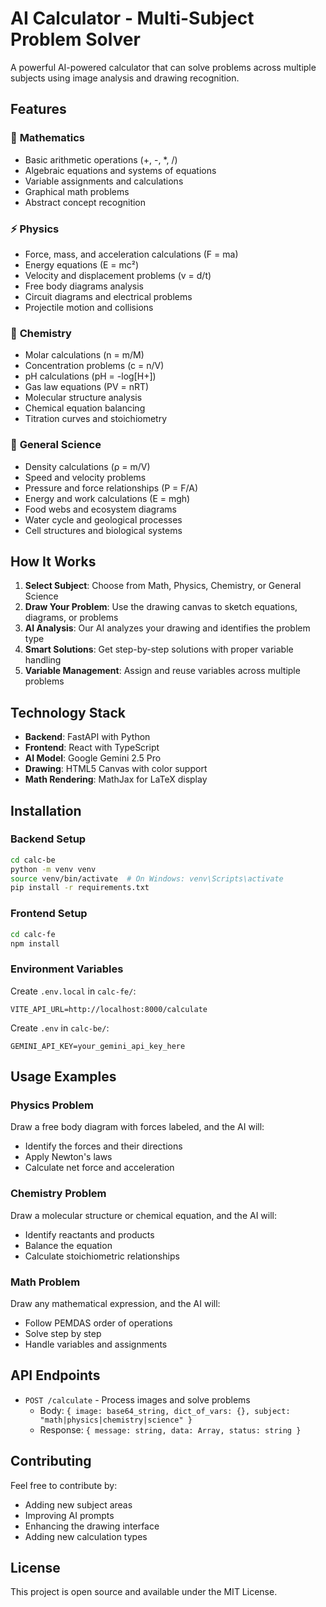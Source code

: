 # AI Calculator - Multi-Subject Problem Solver

A powerful AI-powered calculator that can solve problems across multiple subjects using image analysis and drawing recognition.

## Features

### 🧮 **Mathematics**
- Basic arithmetic operations (+, -, *, /)
- Algebraic equations and systems of equations
- Variable assignments and calculations
- Graphical math problems
- Abstract concept recognition

### ⚡ **Physics**
- Force, mass, and acceleration calculations (F = ma)
- Energy equations (E = mc²)
- Velocity and displacement problems (v = d/t)
- Free body diagrams analysis
- Circuit diagrams and electrical problems
- Projectile motion and collisions

### 🧪 **Chemistry**
- Molar calculations (n = m/M)
- Concentration problems (c = n/V)
- pH calculations (pH = -log[H+])
- Gas law equations (PV = nRT)
- Molecular structure analysis
- Chemical equation balancing
- Titration curves and stoichiometry

### 🔬 **General Science**
- Density calculations (ρ = m/V)
- Speed and velocity problems
- Pressure and force relationships (P = F/A)
- Energy and work calculations (E = mgh)
- Food webs and ecosystem diagrams
- Water cycle and geological processes
- Cell structures and biological systems

## How It Works

1. **Select Subject**: Choose from Math, Physics, Chemistry, or General Science
2. **Draw Your Problem**: Use the drawing canvas to sketch equations, diagrams, or problems
3. **AI Analysis**: Our AI analyzes your drawing and identifies the problem type
4. **Smart Solutions**: Get step-by-step solutions with proper variable handling
5. **Variable Management**: Assign and reuse variables across multiple problems

## Technology Stack

- **Backend**: FastAPI with Python
- **Frontend**: React with TypeScript
- **AI Model**: Google Gemini 2.5 Pro
- **Drawing**: HTML5 Canvas with color support
- **Math Rendering**: MathJax for LaTeX display

## Installation

### Backend Setup
```bash
cd calc-be
python -m venv venv
source venv/bin/activate  # On Windows: venv\Scripts\activate
pip install -r requirements.txt
```

### Frontend Setup
```bash
cd calc-fe
npm install
```

### Environment Variables
Create `.env.local` in `calc-fe/`:
```env
VITE_API_URL=http://localhost:8000/calculate
```

Create `.env` in `calc-be/`:
```env
GEMINI_API_KEY=your_gemini_api_key_here
```

## Usage Examples

### Physics Problem
Draw a free body diagram with forces labeled, and the AI will:
- Identify the forces and their directions
- Apply Newton's laws
- Calculate net force and acceleration

### Chemistry Problem
Draw a molecular structure or chemical equation, and the AI will:
- Identify reactants and products
- Balance the equation
- Calculate stoichiometric relationships

### Math Problem
Draw any mathematical expression, and the AI will:
- Follow PEMDAS order of operations
- Solve step by step
- Handle variables and assignments

## API Endpoints

- `POST /calculate` - Process images and solve problems
  - Body: `{ image: base64_string, dict_of_vars: {}, subject: "math|physics|chemistry|science" }`
  - Response: `{ message: string, data: Array, status: string }`

## Contributing

Feel free to contribute by:
- Adding new subject areas
- Improving AI prompts
- Enhancing the drawing interface
- Adding new calculation types

## License

This project is open source and available under the MIT License.
